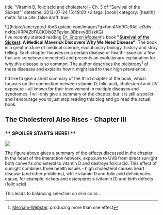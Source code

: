 title: 'Vitamin D, folic acid and cholesterol - Ch. 3 of "Survival of the Sickest"'
datetime: 2013-07-24 15:49:00 +2
tags: [book]
category: [health]
math: false
cite: false
draft: true

<div style="float:right"> 
	![](https://encrypted-tbn3.gstatic.com/images?q=tbn:ANd9GcRAil-ei3dw-nxKqJXRPAZbFACKOIx8ZFeyIsr_8BbsvyBDskKG)
</div>

I've recently started reading *[Dr. Sharon Moalem](http://sharonmoalem.com/)*'s book **"[Survival of the Sickest](http://www.survivalofthesickestthebook.com/): A Medical Maverick Discovers Why We Need Disease"**. The book is a great mixture of medical science, evolutionary biology, history and stroy telling. Each chapter focuses on a certain disease or health-issue (or a few that are somehow connected) and presents an evolutionary explanation for why this disease is so common. The author describes the pleiotropy[^pleiotropy] of these diseases and explains how it might lead to their high prevalence.

I'd like to give a short summary of the third chapter of the book, which focuses on the connection between vitamin D, folic acid, cholesterol and UV exposure - all known for their involvement in multiple diseases and syndromes. I will only give a summary of the chapter, but it is still a spoiler and I encourage you to just stop reading this blog and go read the actual book.

## The Cholesterol Also Rises - Chapter III

### ** SPOILER STARTS HERE! **

![](https://raw.github.com/yoavram/ipython-notebooks/master/the_cholesterol_also_rises.png)

The figure above gives a summary of the effects discussed in the chapter. In the heart of the interaction network, exposure to UVB from direct sunlight both converts cholesterol to vitamin D and destroys folic acid. This effect of sunlight combines three health issues - high cholesterol causes heart disease (and other problems), while vitamin D and folic acid deficiencies cause, for example, rickets and osteoperosis (vitamin D) and birth defects (folic acid). 

This leads to balancing selection on skin color...  

[^pleiotropy]: [Merriam-Webster](http://www.merriam-webster.com/dictionary/pleiotropic): producing more than one effect



